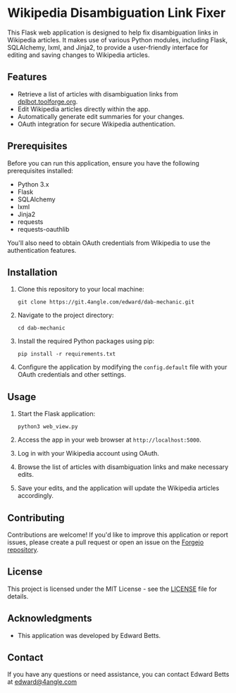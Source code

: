 # Wikipedia Disambiguation Link Fixer

This Flask web application is designed to help fix disambiguation links in
Wikipedia articles. It makes use of various Python modules, including Flask,
SQLAlchemy, lxml, and Jinja2, to provide a user-friendly interface for editing
and saving changes to Wikipedia articles.

## Features

- Retrieve a list of articles with disambiguation links from
  [dplbot.toolforge.org](https://dplbot.toolforge.org/articles_with_dab_links.php).
- Edit Wikipedia articles directly within the app.
- Automatically generate edit summaries for your changes.
- OAuth integration for secure Wikipedia authentication.

## Prerequisites

Before you can run this application, ensure you have the following prerequisites
installed:

- Python 3.x
- Flask
- SQLAlchemy
- lxml
- Jinja2
- requests
- requests-oauthlib

You'll also need to obtain OAuth credentials from Wikipedia to use the
authentication features.

## Installation

1. Clone this repository to your local machine:

   ```
   git clone https://git.4angle.com/edward/dab-mechanic.git
   ```

2. Navigate to the project directory:

   ```
   cd dab-mechanic
   ```

3. Install the required Python packages using pip:

   ```
   pip install -r requirements.txt
   ```

4. Configure the application by modifying the `config.default` file with your
   OAuth credentials and other settings.

## Usage

1. Start the Flask application:

   ```
   python3 web_view.py
   ```

2. Access the app in your web browser at `http://localhost:5000`.

3. Log in with your Wikipedia account using OAuth.

4. Browse the list of articles with disambiguation links and make necessary
   edits.

5. Save your edits, and the application will update the Wikipedia articles
   accordingly.

## Contributing

Contributions are welcome! If you'd like to improve this application or report
issues, please create a pull request or open an issue on the [Forgejo
repository](https://git.4angle.com/edward/dab-mechanic).

## License

This project is licensed under the MIT License - see the [LICENSE](LICENSE) file
for details.

## Acknowledgments

- This application was developed by Edward Betts.

## Contact

If you have any questions or need assistance,
you can contact Edward Betts at edward@4angle.com
